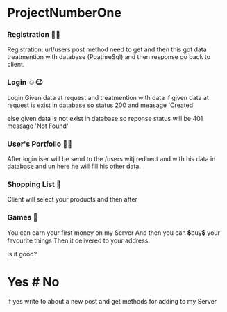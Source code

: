 # ProjectNumberOne
### Registration 🤯😇
 Registration:
 url/users post method need to get and 
then this got data treatmention with database
(PoathreSql) and then response go back to client.

### Login ☺😉

Login:Given data at request and treatmention
with data if given data at request is exist
in database so status 200 and measage 'Created'

else given data is not exist in database
so reponse status will be 401 message 'Not Found'

### User's Portfolio 🤠🤓
After login iser will be send to the /users
witj redirect and with his data in database
and un here he will fill his other data.

### Shopping List 🛒
Client will select your products and then after 

### Games 🎲
You can earn your first money on my Server
And then you can 💲buy💲  your favourite things
Then it delivered to your address.

Is it good?
# Yes # No 

if yes write to about a new post and get methods for adding to my Server
